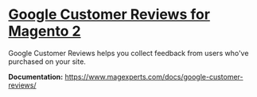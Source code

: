 # [Google Customer Reviews for Magento 2](https://www.magexperts.com/magento-2-google-customer-reviews.html)

Google Customer Reviews helps you collect feedback from users who've purchased on your site.

**Documentation:** https://www.magexperts.com/docs/google-customer-reviews/
